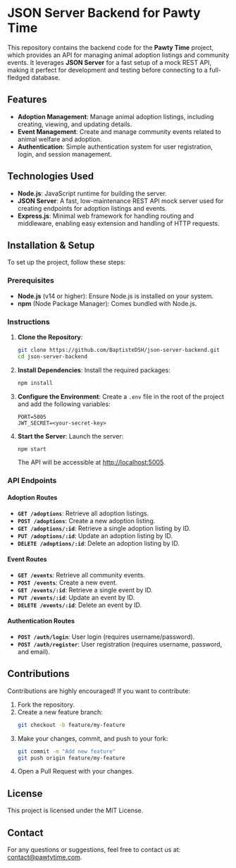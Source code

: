 # JSON Server Backend for Pawty Time

This repository contains the backend code for the **Pawty Time** project, which provides an API for managing animal adoption listings and community events. It leverages **JSON Server** for a fast setup of a mock REST API, making it perfect for development and testing before connecting to a full-fledged database.

## Features

- **Adoption Management**: Manage animal adoption listings, including creating, viewing, and updating details.
- **Event Management**: Create and manage community events related to animal welfare and adoption.
- **Authentication**: Simple authentication system for user registration, login, and session management.

## Technologies Used

- **Node.js**: JavaScript runtime for building the server.
- **JSON Server**: A fast, low-maintenance REST API mock server used for creating endpoints for adoption listings and events.
- **Express.js**: Minimal web framework for handling routing and middleware, enabling easy extension and handling of HTTP requests.

## Installation & Setup

To set up the project, follow these steps:

### Prerequisites

- **Node.js** (v14 or higher): Ensure Node.js is installed on your system.
- **npm** (Node Package Manager): Comes bundled with Node.js.

### Instructions

1. **Clone the Repository**:

   ```bash
   git clone https://github.com/BaptisteDSH/json-server-backend.git
   cd json-server-backend
   ```

2. **Install Dependencies**:
   Install the required packages:

   ```bash
   npm install
   ```

3. **Configure the Environment**:
   Create a `.env` file in the root of the project and add the following variables:

   ```
   PORT=5005
   JWT_SECRET=<your-secret-key>
   ```

4. **Start the Server**:
   Launch the server:

   ```bash
   npm start
   ```

   The API will be accessible at [http://localhost:5005](http://localhost:5000).

### API Endpoints

#### Adoption Routes

- **`GET /adoptions`**: Retrieve all adoption listings.
- **`POST /adoptions`**: Create a new adoption listing.
- **`GET /adoptions/:id`**: Retrieve a single adoption listing by ID.
- **`PUT /adoptions/:id`**: Update an adoption listing by ID.
- **`DELETE /adoptions/:id`**: Delete an adoption listing by ID.

#### Event Routes

- **`GET /events`**: Retrieve all community events.
- **`POST /events`**: Create a new event.
- **`GET /events/:id`**: Retrieve a single event by ID.
- **`PUT /events/:id`**: Update an event by ID.
- **`DELETE /events/:id`**: Delete an event by ID.

#### Authentication Routes

- **`POST /auth/login`**: User login (requires username/password).
- **`POST /auth/register`**: User registration (requires username, password, and email).

## Contributions

Contributions are highly encouraged! If you want to contribute:

1. Fork the repository.
2. Create a new feature branch:
   ```bash
   git checkout -b feature/my-feature
   ```
3. Make your changes, commit, and push to your fork:
   ```bash
   git commit -m "Add new feature"
   git push origin feature/my-feature
   ```
4. Open a Pull Request with your changes.

## License

This project is licensed under the MIT License.

## Contact

For any questions or suggestions, feel free to contact us at: contact@pawtytime.com.
